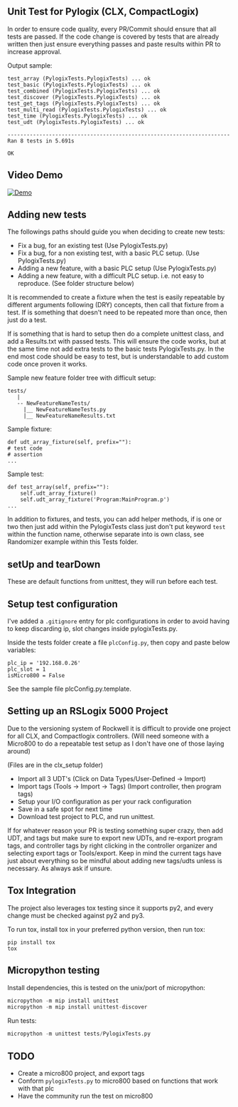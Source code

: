 ## Unit Test for Pylogix (CLX, CompactLogix)

In order to ensure code quality, every PR/Commit should ensure that all tests are passed. If the code change is covered by tests that are already written then just ensure everything passes and paste results within PR to increase approval.

Output sample:

```
test_array (PylogixTests.PylogixTests) ... ok
test_basic (PylogixTests.PylogixTests) ... ok
test_combined (PylogixTests.PylogixTests) ... ok
test_discover (PylogixTests.PylogixTests) ... ok
test_get_tags (PylogixTests.PylogixTests) ... ok
test_multi_read (PylogixTests.PylogixTests) ... ok
test_time (PylogixTests.PylogixTests) ... ok
test_udt (PylogixTests.PylogixTests) ... ok

----------------------------------------------------------------------
Ran 8 tests in 5.691s

OK
```

## Video Demo

[![Demo](https://img.youtube.com/vi/RCHo5xJQIlg/0.jpg)](https://www.youtube.com/watch?v=RCHo5xJQIlg)

## Adding new tests

The followings paths should guide you when deciding to create new tests:

- Fix a bug, for an existing test (Use PylogixTests.py)
- Fix a bug, for a non existing test, with a basic PLC setup. (Use PylogixTests.py)
- Adding a new feature, with a basic PLC setup (Use PylogixTests.py)
- Adding a new feature, with a difficult PLC setup. i.e. not easy to reproduce. (See folder structure below)

It is recommended to create a fixture when the test is easily repeatable by different arguments following (DRY) concepts, then call that fixture from a test. If is something that doesn't need to be repeated more than once, then just do a test.

If is something that is hard to setup then do a complete unittest class, and add a Results.txt with passed tests. This will ensure the code works, but at the same time not add extra tests to the basic tests PylogixTests.py. In the end most code should be easy to test, but is understandable to add custom code once proven it works.

Sample new feature folder tree with difficult setup:

```
tests/
   |
   -- NewFeatureNameTests/
     |__ NewFeatureNameTests.py
     |__ NewFeatureNameResults.txt

```

Sample fixture:

```
def udt_array_fixture(self, prefix=""):
# test code
# assertion
...
```

Sample test:

```
def test_array(self, prefix=""):
    self.udt_array_fixture()
    self.udt_array_fixture('Program:MainProgram.p')
...
```

In addition to fixtures, and tests, you can add helper methods, if is one or two then just add within the PylogixTests class just don't put keyword `test` within the function name, otherwise separate into is own class, see Randomizer example within this Tests folder.

## setUp and tearDown

These are default functions from unittest, they will run before each test.

## Setup test configuration

I've added a `.gitignore` entry for plc configurations in order to avoid having to keep discarding ip, slot changes inside pylogixTests.py.

Inside the tests folder create a file `plcConfig.py`, then copy and paste below variables:

```
plc_ip = '192.168.0.26'
plc_slot = 1
isMicro800 = False
```

See the sample file plcConfig.py.template.

## Setting up an RSLogix 5000 Project

Due to the versioning system of Rockwell it is difficult to provide one project for all CLX, and Compactlogix controllers. (Will need someone with a Micro800 to do a repeatable test setup as I don't have one of those laying around)

(Files are in the clx_setup folder)

- Import all 3 UDT's (Click on Data Types/User-Defined -> Import)
- Import tags (Tools -> Import -> Tags) (Import controller, then program tags)
- Setup your I/O configuration as per your rack configuration
- Save in a safe spot for next time
- Download test project to PLC, and run unittest.

If for whatever reason your PR is testing something super crazy, then add UDT, and tags but make sure to export new UDTs, and re-export program tags, and controller tags by right clicking in the controller organizer and selecting export tags or Tools/export. Keep in mind the current tags have just about everything so be mindful about adding new tags/udts unless is necessary. As always ask if unsure.

## Tox Integration

The project also leverages tox testing since it supports py2, and every change must be checked against py2 and py3.

To run tox, install tox in your preferred python version, then run tox:

```
pip install tox
tox
```

## Micropython testing

Install dependencies, this is tested on the unix/port of micropython:
```python
micropython -m mip install unittest
micropython -m mip install unittest-discover
```

Run tests:
```python
micropython -m unittest tests/PylogixTests.py
```

## TODO

- Create a micro800 project, and export tags
- Conform `pylogixTests.py` to micro800 based on functions that work with that plc
- Have the community run the test on micro800
